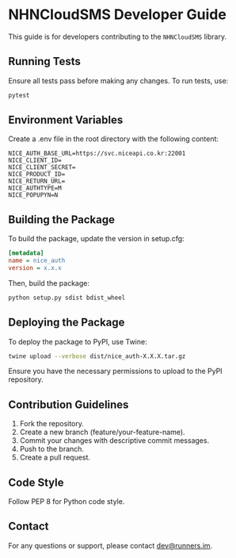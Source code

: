 # NHNCloudSMS Developer Guide

This guide is for developers contributing to the `NHNCloudSMS` library.

## Running Tests

Ensure all tests pass before making any changes. To run tests, use:

```bash
pytest
```


## Environment Variables
Create a .env file in the root directory with the following content:

```plaintext
NICE_AUTH_BASE_URL=https://svc.niceapi.co.kr:22001
NICE_CLIENT_ID=
NICE_CLIENT_SECRET=
NICE_PRODUCT_ID=
NICE_RETURN_URL=
NICE_AUTHTYPE=M
NICE_POPUPYN=N
```

## Building the Package
To build the package, update the version in setup.cfg:
```ini
[metadata]
name = nice_auth
version = x.x.x
```

Then, build the package:
```bash
python setup.py sdist bdist_wheel
```

## Deploying the Package
To deploy the package to PyPI, use Twine:
```bash
twine upload --verbose dist/nice_auth-X.X.X.tar.gz
```
Ensure you have the necessary permissions to upload to the PyPI repository.

## Contribution Guidelines
1. Fork the repository.
2. Create a new branch (feature/your-feature-name). 
3. Commit your changes with descriptive commit messages. 
4. Push to the branch. 
5. Create a pull request.

## Code Style
Follow PEP 8 for Python code style.

## Contact
For any questions or support, please contact dev@runners.im.

